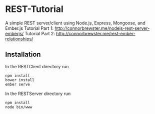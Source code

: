 # REST-Tutorial
A simple REST server/client using Node.js, Express, Mongoose, and Ember.js
Tutorial Part 1: http://connorbrewster.me/nodejs-rest-server-emberjs/
Tutorial Part 2: http://connorbrewster.me/rest-ember-relationships/
## Installation
In the RESTClient directory run
```
npm install
bower install
ember serve
```
In the RESTServer directory run
```
npm install
node bin/www
```
